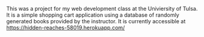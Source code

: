 This was a project for my web development class at the Univiersity of Tulsa. It is a simple shopping cart application using a database of randomly generated books provided by the instructor.
It is currently accessible at https://hidden-reaches-58019.herokuapp.com/
